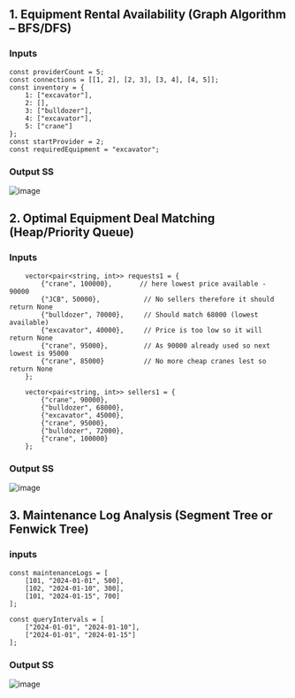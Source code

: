 ## 1. Equipment Rental Availability (Graph Algorithm – BFS/DFS)

### Inputs

```
const providerCount = 5;
const connections = [[1, 2], [2, 3], [3, 4], [4, 5]];
const inventory = {
    1: ["excavator"],
    2: [],
    3: ["bulldozer"],
    4: ["excavator"],
    5: ["crane"]
};
const startProvider = 2;
const requiredEquipment = "excavator";
```

### Output SS
![image](https://github.com/user-attachments/assets/4296f297-f93a-4bd8-805e-d9a5119d45b3)


## 2. Optimal Equipment Deal Matching (Heap/Priority Queue)

### Inputs
```
    vector<pair<string, int>> requests1 = {
        {"crane", 100000},       // here lowest price available - 90000
        {"JCB", 50000},           // No sellers therefore it should return None
        {"bulldozer", 70000},     // Should match 68000 (lowest available)
        {"excavator", 40000},     // Price is too low so it will return None
        {"crane", 95000},         // As 90000 already used so next lowest is 95000
        {"crane", 85000}          // No more cheap cranes lest so return None
    };
    
    vector<pair<string, int>> sellers1 = {
        {"crane", 90000},
        {"bulldozer", 68000},
        {"excavator", 45000},
        {"crane", 95000},
        {"bulldozer", 72000},
        {"crane", 100000}
    };
```

### Output SS
![image](https://github.com/user-attachments/assets/5816dcc9-a9f9-4f42-b014-dd1d99b4af53)

## 3. Maintenance Log Analysis (Segment Tree or Fenwick Tree)

### inputs
```
const maintenanceLogs = [
    [101, "2024-01-01", 500],
    [102, "2024-01-10", 300],
    [101, "2024-01-15", 700]
];

const queryIntervals = [
    ["2024-01-01", "2024-01-10"],
    ["2024-01-01", "2024-01-15"]
];
```

### Output SS

![image](https://github.com/user-attachments/assets/15c93916-1896-4188-bef3-139958c4024e)

